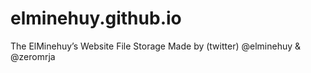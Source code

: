 # elminehuy.github.io
The ElMinehuy’s Website File Storage
Made by (twitter) @elminehuy & @zeromrja
